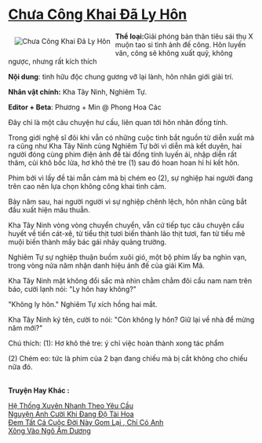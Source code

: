 <a href="https://utruyen.com/chua-cong-khai-da-ly-hon/18872/" title="Chưa Công Khai Đã Ly Hôn"><h1>Chưa Công Khai Đã Ly Hôn</h1></a><div style="display:table"><img align="right" style="float: left; padding: 10px;" src="https://utruyen.com/images/story/200x260/chua-cong-khai-da-ly-hon.jpg" alt="Chưa Công Khai Đã Ly Hôn"><b>Thể loại:</b>Giải phóng bản thân tiêu sái thụ X muộn tao si tình ảnh đế công. Hôn luyến văn, công sẽ không xuất quỹ, không ngược, nhưng rất kích thích<p></p><b>Nội dung</b>: tình hữu độc chung gương vỡ lại lành, hôn nhân giới giải trí.<p></p><b>Nhân vật chính:</b> Kha Tây Ninh, Nghiêm Tự.<p></p><b>Editor + Beta</b>: Phương + Min @ Phong Hoa Các<p></p>Đây chỉ là một câu chuyện hư cấu, liên quan tới hôn nhân đồng tính.<p></p>Trong giới nghệ sĩ đôi khi vẫn có những cuộc tình bắt nguồn từ diễn xuất mà ra cũng như Kha Tây Ninh cùng Nghiêm Tự bởi vì diễn mà kết duyên, hai người đóng cùng phim điện ảnh đề tài đồng tính luyến ái, nhập diễn rất thâm, củi khô bốc lửa, hơ khô thẻ tre (1) sau đó hoan hoan hỉ hỉ kết hôn.<p></p>Phim bởi vì lấy đề tài mẫn cảm mà bị chém eo (2), sự nghiệp hai người đang trên cao nên lựa chọn không công khai tình cảm.<p></p>Bảy năm sau, hai người người vì sự nghiệp chênh lệch, hôn nhân cũng bắt đầu xuất hiện mâu thuẫn.<p></p>Kha Tây Ninh vòng vòng chuyển chuyển, vẫn cứ tiếp tục câu chuyện cẩu huyết về tiền cát-xê, từ tiểu thịt tươi biến thành lão thịt tươi, fan từ tiểu mê muội biến thành mấy bác gái nhảy quảng trường.<p></p>Nghiêm Tự sự nghiệp thuận buồm xuôi gió, một bộ phim lấy ba nghìn vạn, trong vòng nửa năm nhận danh hiệu ảnh đế của giải Kim Mã.<p></p>Kha Tây Ninh mặt không đổi sắc mà nhìn chằm chằm đôi cẩu nam nam trên báo, cười lạnh nói: "Ly hôn hay không?"<p></p>"Không ly hôn." Nghiêm Tự xích hồng hai mắt.<p></p>Kha Tây Ninh ký tên, cười to nói: "Còn không ly hôn? Giữ lại về nhà để mừng năm mới?"<p></p>Chú thích: (1): Hơ khô thẻ tre: ý chỉ việc hoàn thành xong tác phẩm<p></p>(2) Chém eo: tức là phim của 2 bạn đang chiếu mà bị cắt không cho chiếu nữa đó.</div><p><br><b>Truyện Hay Khác :</b></p><a href="https://utruyen.com/he-thong-xuyen-nhanh-theo-yeu-cau/17561/" alt="Hệ Thống Xuyên Nhanh Theo Yêu Cầu">Hệ Thống Xuyên Nhanh Theo Yêu Cầu</a><br/><a href="https://www.wattpad.com/story/204130050-nguy%E1%BB%87n-anh-c%C6%B0%E1%BB%9Di-khi-%C4%91ang-%C4%91%E1%BB%99-t%C3%A0i-hoa" alt="Nguyện Anh Cười Khi Đang Độ Tài Hoa">Nguyện Anh Cười Khi Đang Độ Tài Hoa</a><br/><a href="https://github.com/quanluxury/truyenhot/tree/master/truyenhay/19528/" alt="Đem Tất Cả Cuộc Đời Này Gom Lại , Chỉ Có Anh">Đem Tất Cả Cuộc Đời Này Gom Lại , Chỉ Có Anh</a><br/><a href="https://github.com/quanluxury/truyenhot/tree/master/truyenhay/18428/" alt="Xông Vào Ngõ Âm Dương">Xông Vào Ngõ Âm Dương</a><br/>